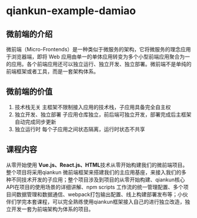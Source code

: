 # qiankun-example-damiao

## 微前端的介绍

微前端（Micro-Frontends）是一种类似于微服务的架构，它将微服务的理念应用于浏览器端，即将 Web 应用由单一的单体应用转变为多个小型前端应用聚合为一的应用。各个前端应用还可以独立运行、独立开发、独立部署。微前端不是单纯的前端框架或者工具，而是一套架构体系。


## 微前端的价值

1. 技术栈无关 主框架不限制接入应用的技术栈，子应用具备完全自主权
2. 独立开发、独立部署 子应用仓库独立，前后端可独立开发，部署完成后主框架自动完成同步更新
3. 独立运行时 每个子应用之间状态隔离，运行时状态不共享


## 课程内容

从零开始使用 **Vue.js、React.js、HTML**技术从零开始构建我们的微前端项目。整个项目将采用qiankun 微前端框架来搭建我们的主应用基座，来接入我们的多种不同技术开发的子应用；整个项目涉及到项目的从零开始构建、qiankun核心API在项目的使用场景的详细讲解、npm scripts 工作流的统一管理配置、多个项目间数据管理和数据通信、webpack打包输出配置、线上构建部署发布等；小伙伴们学完本套课程，可以完全熟练使用qiankun框架接入自己的进行独立改造，独立开发一套为前端架构为体系的项目。
